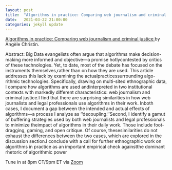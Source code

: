 ```yaml
---
layout: post
title:  "Algorithms in practice: Comparing web journalism and criminal justice"
date:   2021-03-22 21:00:00
categories: jekyll update
---
```


[Algorithms in practice: Comparing web journalism and criminal justice ](https://journals.sagepub.com/doi/pdf/10.1177/2053951717718855) by Angèle Christin.

Abstract: Big Data evangelists often argue that algorithms make decision-making more informed and objective—a promise hotlycontested by critics of these technologies. Yet, to date, most of the debate has focused on the instruments themselves,rather than on how they are used. This article addresses this lack by examining the actualpracticessurrounding algo-rithmic technologies. Specifically, drawing on multi-sited ethnographic data, I compare how algorithms are used andinterpreted in two institutional contexts with markedly different characteristics: web journalism and criminal justice.I find that there are surprising similarities in how web journalists and legal professionals use algorithms in their work. Inboth cases, I document a gap between the intended and actual effects of algorithms—a process I analyze as ‘‘decoupling.’’Second, I identify a gamut of buffering strategies used by both web journalists and legal professionals to minimize theimpact of algorithms in their daily work. Those include foot-dragging, gaming, and open critique. Of course, thesesimilarities do not exhaust the differences between the two cases, which are explored in the discussion section.I conclude with a call for further ethnographic work on algorithms in practice as an important empirical check againstthe dominant rhetoric of algorithmic power

Tune in at 8pm CT/9pm ET via [Zoom](https://harvard.zoom.us/j/97704612486)
